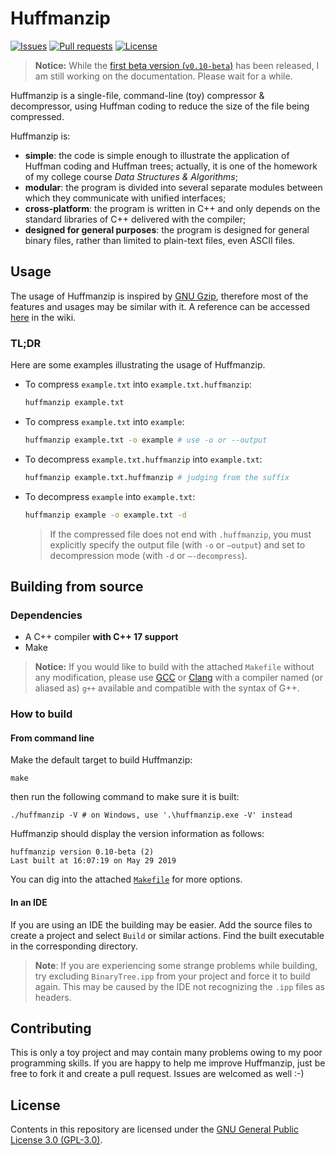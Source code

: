 # Huffmanzip

[![Issues](https://img.shields.io/github/issues/YangHanlin/huffmanzip.svg)](https://github.com/YangHanlin/huffmanzip/issues) [![Pull requests](https://img.shields.io/github/issues-pr/YangHanlin/huffmanzip.svg)](https://github.com/YangHanlin/huffmanzip/pulls) [![License](https://img.shields.io/github/license/YangHanlin/huffmanzip.svg)](LICENSE)

> **Notice:** While the [first beta version (`v0.10-beta`)](https://github.com/YangHanlin/huffmanzip/releases/tag/v0.10-beta) has been released, I am still working on the documentation. Please wait for a while.

Huffmanzip is a single-file, command-line (toy) compressor & decompressor, using Huffman coding to reduce the size of the file being compressed.

Huffmanzip is:

- **simple**: the code is simple enough to illustrate the application of Huffman coding and Huffman trees; actually, it is one of the homework of my college course *Data Structures & Algorithms*;
- **modular**: the program is divided into several separate modules between which they communicate with unified interfaces;
- **cross-platform**: the program is written in C++ and only depends on the standard libraries of C++ delivered with the compiler;
- **designed for general purposes**: the program is designed for general binary files, rather than limited to plain-text files, even ASCII files.

## Usage

The usage of Huffmanzip is inspired by [GNU Gzip](https://www.gnu.org/software/gzip/), therefore most of the features and usages may be similar with it. A reference can be accessed [here](https://github.com/YangHanlin/huffmanzip/wiki/Usage-of-Huffmanzip) in the wiki.

### TL;DR

Here are some examples illustrating the usage of Huffmanzip.

- To compress `example.txt` into `example.txt.huffmanzip`:

  ```bash
  huffmanzip example.txt
  ```

- To compress `example.txt` into `example`:

  ```bash
  huffmanzip example.txt -o example # use -o or --output
  ```

- To decompress `example.txt.huffmanzip` into `example.txt`:

  ```bash
  huffmanzip example.txt.huffmanzip # judging from the suffix
  ```

- To decompress `example` into `example.txt`:

  ```bash
  huffmanzip example -o example.txt -d
  ```

  > If the compressed file does not end with `.huffmanzip`, you must explicitly specify the output file (with `-o` or `–output`) and set to decompression mode (with `-d` or `–-decompress`).

## Building from source

### Dependencies

- A C++ compiler **with C++ 17 support**
- Make

> **Notice:** If you would like to build with the attached `Makefile` without any modification, please use [GCC](https://gcc.gnu.org/) or [Clang](https://clang.llvm.org/) with a compiler named (or aliased as) `g++` available and compatible with the syntax of G++.

### How to build

#### From command line

Make the default target to build Huffmanzip:

```shell
make
```

then run the following command to make sure it is built:

```shell
./huffmanzip -V # on Windows, use '.\huffmanzip.exe -V' instead
```

Huffmanzip should display the version information as follows:

```
huffmanzip version 0.10-beta (2)
Last built at 16:07:19 on May 29 2019
```

You can dig into the attached [`Makefile`](Makefile) for more options.

#### In an IDE

If you are using an IDE the building may be easier. Add the source files to create a project and select `Build` or similar actions. Find the built executable in the corresponding directory.

> **Note**: If you are experiencing some strange problems while building, try excluding `BinaryTree.ipp` from your project and force it to build again. This may be caused by the IDE not recognizing the `.ipp` files as headers.

## Contributing

This is only a toy project and may contain many problems owing to my poor programming skills. If you are happy to help me improve Huffmanzip, just be free to fork it and create a pull request. Issues are welcomed as well :-)

## License

Contents in this repository are licensed under the [GNU General Public License 3.0 (GPL-3.0)](LICENSE).